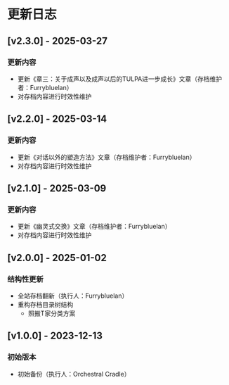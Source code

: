 # 更新日志

## [v2.3.0] - 2025-03-27
### 更新内容
- 更新《章三：关于成声以及成声以后的TULPA进一步成长》文章（存档维护者：Furrybluelan）
- 对存档内容进行时效性维护

## [v2.2.0] - 2025-03-14
### 更新内容
- 更新《对话以外的塑造方法》文章（存档维护者：Furrybluelan）
- 对存档内容进行时效性维护

## [v2.1.0] - 2025-03-09
### 更新内容
- 更新《幽灵式交换》文章（存档维护者：Furrybluelan）
- 对存档内容进行时效性维护

## [v2.0.0] - 2025-01-02
### 结构性更新
- 全站存档翻新（执行人：Furrybluelan）
- 重构存档目录树结构
  - 照搬T家分类方案

## [v1.0.0] - 2023-12-13
### 初始版本
- 初始备份（执行人：Orchestral Cradle）